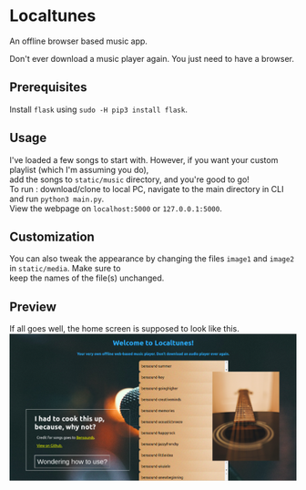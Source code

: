 # Localtunes
An offline browser based music app.

Don't ever download a music player again. You just need to have a browser.

## Prerequisites 
Install `flask` using `sudo -H pip3 install flask`.

## Usage
I've loaded a few songs to start with. However, if you want your custom playlist (which I'm assuming you do),  
add the songs to `static/music` directory, and you're good to go!  
To run : download/clone to local PC, navigate to the main directory in CLI and run `python3 main.py`.  
View the webpage on `localhost:5000` or `127.0.0.1:5000`.

## Customization
You can also tweak the appearance by changing the files `image1` and `image2` in `static/media`. Make sure to  
keep the names of the file(s) unchanged.

## Preview
If all goes well, the home screen is supposed to look like this.  
![ss](https://github.com/srdg/Localtunes/blob/master/static/media/homescreen.png "Sample homescreen")
